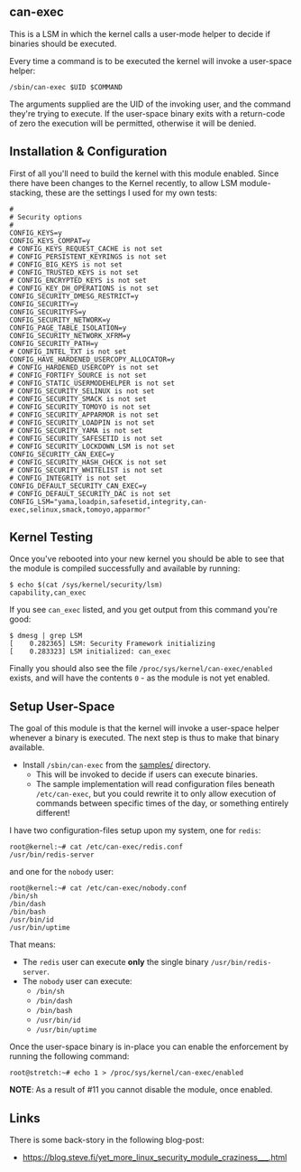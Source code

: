 can-exec
--------

This is a LSM in which the kernel calls a user-mode helper to decide if binaries should be executed.

Every time a command is to be executed the kernel will invoke a user-space helper:

```
/sbin/can-exec $UID $COMMAND
```

The arguments supplied are the UID of the invoking user, and the command they're trying to execute.  If the user-space binary exits with a return-code of zero the execution will be permitted, otherwise it will be denied.



## Installation & Configuration

First of all you'll need to build the kernel with this module enabled.  Since there have been changes to the Kernel recently, to allow LSM module-stacking, these are the settings I used for my own tests:

```
#
# Security options
#
CONFIG_KEYS=y
CONFIG_KEYS_COMPAT=y
# CONFIG_KEYS_REQUEST_CACHE is not set
# CONFIG_PERSISTENT_KEYRINGS is not set
# CONFIG_BIG_KEYS is not set
# CONFIG_TRUSTED_KEYS is not set
# CONFIG_ENCRYPTED_KEYS is not set
# CONFIG_KEY_DH_OPERATIONS is not set
CONFIG_SECURITY_DMESG_RESTRICT=y
CONFIG_SECURITY=y
CONFIG_SECURITYFS=y
CONFIG_SECURITY_NETWORK=y
CONFIG_PAGE_TABLE_ISOLATION=y
CONFIG_SECURITY_NETWORK_XFRM=y
CONFIG_SECURITY_PATH=y
# CONFIG_INTEL_TXT is not set
CONFIG_HAVE_HARDENED_USERCOPY_ALLOCATOR=y
# CONFIG_HARDENED_USERCOPY is not set
# CONFIG_FORTIFY_SOURCE is not set
# CONFIG_STATIC_USERMODEHELPER is not set
# CONFIG_SECURITY_SELINUX is not set
# CONFIG_SECURITY_SMACK is not set
# CONFIG_SECURITY_TOMOYO is not set
# CONFIG_SECURITY_APPARMOR is not set
# CONFIG_SECURITY_LOADPIN is not set
# CONFIG_SECURITY_YAMA is not set
# CONFIG_SECURITY_SAFESETID is not set
# CONFIG_SECURITY_LOCKDOWN_LSM is not set
CONFIG_SECURITY_CAN_EXEC=y
# CONFIG_SECURITY_HASH_CHECK is not set
# CONFIG_SECURITY_WHITELIST is not set
# CONFIG_INTEGRITY is not set
CONFIG_DEFAULT_SECURITY_CAN_EXEC=y
# CONFIG_DEFAULT_SECURITY_DAC is not set
CONFIG_LSM="yama,loadpin,safesetid,integrity,can-exec,selinux,smack,tomoyo,apparmor"
```

## Kernel Testing

Once you've rebooted into your new kernel you should be able to see that the module is compiled successfully and available by running:

```
$ echo $(cat /sys/kernel/security/lsm)
capability,can_exec
```

If you see `can_exec` listed, and you get output from this command you're good:

```
$ dmesg | grep LSM
[    0.282365] LSM: Security Framework initializing
[    0.283323] LSM initialized: can_exec
```

Finally you should also see the file `/proc/sys/kernel/can-exec/enabled` exists, and will have the contents `0` - as the module is not yet enabled.


## Setup User-Space

The goal of this module is that the kernel will invoke a user-space helper whenever a binary is executed.  The next step is thus to make that binary available.

* Install `/sbin/can-exec` from the [samples/](samples/) directory.
   * This will be invoked to decide if users can execute binaries.
   * The sample implementation will read configuration files beneath `/etc/can-exec`, but you could rewrite it to only allow execution of commands between specific times of the day, or something entirely different!

I have two configuration-files setup upon my system, one for `redis`:

```
root@kernel:~# cat /etc/can-exec/redis.conf
/usr/bin/redis-server
```

and one for the `nobody` user:

```
root@kernel:~# cat /etc/can-exec/nobody.conf
/bin/sh
/bin/dash
/bin/bash
/usr/bin/id
/usr/bin/uptime
```

That means:

* The `redis` user can execute __only__ the single binary `/usr/bin/redis-server`.
* The `nobody` user can execute:
   * `/bin/sh`
   * `/bin/dash`
   * `/bin/bash`
   * `/usr/bin/id`
   * `/usr/bin/uptime`

Once the user-space binary is in-place you can enable the enforcement by running the following command:

```
root@stretch:~# echo 1 > /proc/sys/kernel/can-exec/enabled
```

**NOTE**: As a result of #11 you cannot disable the module, once enabled.


## Links

There is some back-story in the following blog-post:

* https://blog.steve.fi/yet_more_linux_security_module_craziness___.html
